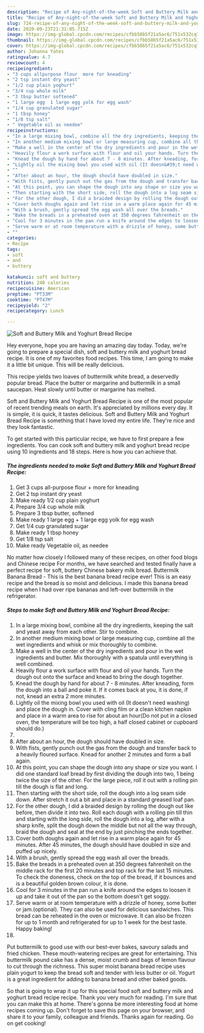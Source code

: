 ```yaml
---
description: "Recipe of Any-night-of-the-week Soft and Buttery Milk and Yoghurt Bread Recipe"
title: "Recipe of Any-night-of-the-week Soft and Buttery Milk and Yoghurt Bread Recipe"
slug: 724-recipe-of-any-night-of-the-week-soft-and-buttery-milk-and-yoghurt-bread-recipe
date: 2020-09-23T21:31:05.715Z
image: https://img-global.cpcdn.com/recipes/cfbb58b5f21a5ac6/751x532cq70/soft-and-buttery-milk-and-yoghurt-bread-recipe-recipe-main-photo.jpg
thumbnail: https://img-global.cpcdn.com/recipes/cfbb58b5f21a5ac6/751x532cq70/soft-and-buttery-milk-and-yoghurt-bread-recipe-recipe-main-photo.jpg
cover: https://img-global.cpcdn.com/recipes/cfbb58b5f21a5ac6/751x532cq70/soft-and-buttery-milk-and-yoghurt-bread-recipe-recipe-main-photo.jpg
author: Johanna Yates
ratingvalue: 4.7
reviewcount: 4
recipeingredient:
- "3 cups allpurpose flour  more for kneading"
- "2 tsp instant dry yeast"
- "1/2 cup plain yoghurt"
- "3/4 cup whole milk"
- "3 tbsp butter softened"
- "1 large egg  1 large egg yolk for egg wash"
- "1/4 cup granulated sugar"
- "1 tbsp honey"
- "1/8 tsp salt"
- " Vegetable oil as needee"
recipeinstructions:
- "In a large mixing bowl, combine all the dry ingredients, keeping the salt and yeast away from each other. Stir to combine."
- "In another medium mixing bowl or large measuring cup, combine all the wet ingredients and whisk or mix thoroughly to combine."
- "Make a well in the center of the dry ingredients and pour in the wet ingredients and butter. Mix thoroughly with a spatula until everything is well combined."
- "Heavily flour a work surface with flour and oil your hands. Turn the dough out onto the surface and knead to bring the dough together."
- "Knead the dough by hand for about 7 - 8 minutes. After kneading, form the dough into a ball and poke it. If it comes back at you, it is done, if not, knead an extra 2 more minutes."
- "Lightly oil the mixing bowl you used with oil (It doesn&#39;t need washing) and place the dough in. Cover with cling film or a clean kitchen napkin and place in a warm area to rise for about an hour(Do not put in a closed oven, the temperature will be too high, a half closed cabinet or cupboard should do.)"
- ""
- "After about an hour, the dough should have doubled in size."
- "With fists, gently punch out the gas from the dough and transfer back to a heavily floured surface. Knead for another 2 minutes and form a ball again."
- "At this point, you can shape the dough into any shape or size you want. I did one standard loaf bread by first dividing the dough into two, 1 being twice the size of the other. For the large piece, roll it out with a rolling pin till the dough is flat and long."
- "Then starting with the short side, roll the dough into a log seam side down. After stretch it out a bit and place in a standard greased loaf pan."
- "For the other dough, I did a braided design by rolling the dough out like before, then divide it into two. Roll each dough with a rolling pin till thin and starting with the long side, roll the dough into a log, after with a sharp knife, split the dough down the middle but not all the way through, braid the dough and seal at the end by just pinching the ends together."
- "Cover both doughs again and let rise in a warm place again for 45 minutes. After 45 minutes, the dough should have doubled in size and puffed up nicely."
- "With a brush, gently spread the egg wash all over the breads."
- "Bake the breads in a preheated oven at 350 degrees fahrenheit on the middle rack for the first 20 minutes and top rack for the last 15 minutes. To check the doneness, check on the top of the bread, if it bounces and is a beautiful golden brown colour, it is done."
- "Cool for 3 minutes in the pan run a knife around the edges to loosen it up and take it out of the pan so the bottom doesn&#39;t get soggy."
- "Serve warm or at room temperature with a drizzle of honey, some butter or jam.(optional). They can also be used for delicious sandwiches. This bread can be reheated in the oven or microwave. It can also be frozen for up to 1 month and refrigerated for up to 1 week for the best taste. Happy baking!"
- ""
categories:
- Recipe
tags:
- soft
- and
- buttery

katakunci: soft and buttery 
nutrition: 240 calories
recipecuisine: American
preptime: "PT33M"
cooktime: "PT47M"
recipeyield: "2"
recipecategory: Lunch

---
```



![Soft and Buttery Milk and Yoghurt Bread Recipe](https://img-global.cpcdn.com/recipes/cfbb58b5f21a5ac6/751x532cq70/soft-and-buttery-milk-and-yoghurt-bread-recipe-recipe-main-photo.jpg)

Hey everyone, hope you are having an amazing day today. Today, we're going to prepare a special dish, soft and buttery milk and yoghurt bread recipe. It is one of my favorites food recipes. This time, I am going to make it a little bit unique. This will be really delicious.

This recipe yields two loaves of buttermilk white bread, a deservedly popular bread. Place the butter or margarine and buttermilk in a small saucepan. Heat slowly until butter or margarine has melted.

Soft and Buttery Milk and Yoghurt Bread Recipe is one of the most popular of recent trending meals on earth. It's appreciated by millions every day. It is simple, it is quick, it tastes delicious. Soft and Buttery Milk and Yoghurt Bread Recipe is something that I have loved my entire life. They're nice and they look fantastic.


To get started with this particular recipe, we have to first prepare a few ingredients. You can cook soft and buttery milk and yoghurt bread recipe using 10 ingredients and 18 steps. Here is how you can achieve that.

<!--inarticleads1-->

##### The ingredients needed to make Soft and Buttery Milk and Yoghurt Bread Recipe:

1. Get 3 cups all-purpose flour + more for kneading
1. Get 2 tsp instant dry yeast
1. Make ready 1/2 cup plain yoghurt
1. Prepare 3/4 cup whole milk
1. Prepare 3 tbsp butter, softened
1. Make ready 1 large egg + 1 large egg yolk for egg wash
1. Get 1/4 cup granulated sugar
1. Make ready 1 tbsp honey
1. Get 1/8 tsp salt
1. Make ready  Vegetable oil, as needee


No matter how closely I followed many of these recipes, on other food blogs and Chinese recipe For months, we have searched and tested finally have a perfect recipe for soft, buttery Chinese bakery milk bread. Buttermilk Banana Bread - This is the best banana bread recipe ever! This is an easy recipe and the bread is so moist and delicious. I made this banana bread recipe when I had over ripe bananas and left-over buttermilk in the refrigerator. 

<!--inarticleads2-->

##### Steps to make Soft and Buttery Milk and Yoghurt Bread Recipe:

1. In a large mixing bowl, combine all the dry ingredients, keeping the salt and yeast away from each other. Stir to combine.
1. In another medium mixing bowl or large measuring cup, combine all the wet ingredients and whisk or mix thoroughly to combine.
1. Make a well in the center of the dry ingredients and pour in the wet ingredients and butter. Mix thoroughly with a spatula until everything is well combined.
1. Heavily flour a work surface with flour and oil your hands. Turn the dough out onto the surface and knead to bring the dough together.
1. Knead the dough by hand for about 7 - 8 minutes. After kneading, form the dough into a ball and poke it. If it comes back at you, it is done, if not, knead an extra 2 more minutes.
1. Lightly oil the mixing bowl you used with oil (It doesn&#39;t need washing) and place the dough in. Cover with cling film or a clean kitchen napkin and place in a warm area to rise for about an hour(Do not put in a closed oven, the temperature will be too high, a half closed cabinet or cupboard should do.)
1. 
1. After about an hour, the dough should have doubled in size.
1. With fists, gently punch out the gas from the dough and transfer back to a heavily floured surface. Knead for another 2 minutes and form a ball again.
1. At this point, you can shape the dough into any shape or size you want. I did one standard loaf bread by first dividing the dough into two, 1 being twice the size of the other. For the large piece, roll it out with a rolling pin till the dough is flat and long.
1. Then starting with the short side, roll the dough into a log seam side down. After stretch it out a bit and place in a standard greased loaf pan.
1. For the other dough, I did a braided design by rolling the dough out like before, then divide it into two. Roll each dough with a rolling pin till thin and starting with the long side, roll the dough into a log, after with a sharp knife, split the dough down the middle but not all the way through, braid the dough and seal at the end by just pinching the ends together.
1. Cover both doughs again and let rise in a warm place again for 45 minutes. After 45 minutes, the dough should have doubled in size and puffed up nicely.
1. With a brush, gently spread the egg wash all over the breads.
1. Bake the breads in a preheated oven at 350 degrees fahrenheit on the middle rack for the first 20 minutes and top rack for the last 15 minutes. To check the doneness, check on the top of the bread, if it bounces and is a beautiful golden brown colour, it is done.
1. Cool for 3 minutes in the pan run a knife around the edges to loosen it up and take it out of the pan so the bottom doesn&#39;t get soggy.
1. Serve warm or at room temperature with a drizzle of honey, some butter or jam.(optional). They can also be used for delicious sandwiches. This bread can be reheated in the oven or microwave. It can also be frozen for up to 1 month and refrigerated for up to 1 week for the best taste. Happy baking!
1. 


Put buttermilk to good use with our best-ever bakes, savoury salads and fried chicken. These mouth-watering recipes are great for entertaining. This buttermilk pound cake has a dense, moist crumb and bags of lemon flavour to cut through the richness. This super moist banana bread recipe uses plain yogurt to keep the bread soft and tender with less butter or oil. Yogurt is a great ingredient for adding to banana bread and other baked goods. 

So that is going to wrap it up for this special food soft and buttery milk and yoghurt bread recipe recipe. Thank you very much for reading. I'm sure that you can make this at home. There's gonna be more interesting food at home recipes coming up. Don't forget to save this page on your browser, and share it to your family, colleague and friends. Thanks again for reading. Go on get cooking!
